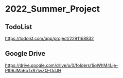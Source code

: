 # 2022_Summer_Project

## TodoList
https://todoist.com/app/project/2291168832

## Google Drive
https://drive.google.com/drive/u/0/folders/1iqWhM4Lje-PI06JMa6oTxR7lwZQ-OdJH

